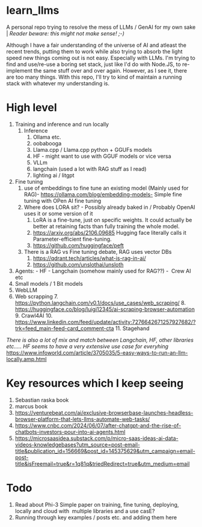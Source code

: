 # learn_llms
A personal repo trying to resolve the mess of LLMs / GenAI for my own sake | _Reader beware: this might not make sense! ;-)_ 

Although I have a fair understanding of the universe of AI and atleast the recent trends, putting them to work while also trying to absorb the light speed new things coming out is not easy. Especially with LLMs. I'm trying to find and use/re-use a boring set stack, just like I'd do with Node.JS, to re-implement the same stuff over and over again. However, as I see it, there are too many things. With this repo, I'll try to kind of maintain a running stack with whatever my understanding is.

# High level
1. Training and inference and run locally
    1. Inference
        1. Ollama etc.
        2. oobabooga
        3. Llama.cpp / Llama.cpp python + GGUFs models
        4. HF - might want to use with GGUF models or vice versa
        5. VLLm
        6. langchain (used a lot with RAG stuff as I read)
        7. lighting ai / litgpt
2. Fine tuning
    1. use of embeddings to fine tune an existing model (Mainly used for RAG)- https://ollama.com/blog/embedding-models- Simple fine tuning with OPen AI fine tuning
    2. Where does LORA sit? - Possibly already baked in / Probably OpenAI uses it or some version of it
        1. LoRA is a fine-tune, just on specific weights. It could actually be better at retaining facts than fully training the whole model.
        2. https://arxiv.org/abs/2106.09685 Hugging face literally calls it Parameter-efficient fine-tuning.
        3. https://github.com/huggingface/peft
    3. There is a RAG vs Fine tuning debate, RAG uses vector DBs
        1. https://qdrant.tech/articles/what-is-rag-in-ai/
        2. https://github.com/unslothai/unsloth
3. Agents: - HF - Langchain (somehow mainly used for RAG??) -  Crew AI etc
4. Small models / 1 Bit models
5. WebLLM
6. Web scrapping
    7. https://python.langchain.com/v0.1/docs/use_cases/web_scraping/
    8. https://huggingface.co/blog/luigi12345/ai-scraping-browser-automation
    9. Crawl4AI
    10. https://www.linkedin.com/feed/update/activity:7276642671257927682/?trk=feed_main-feed-card_comment-cta
    11. Stagehand

_There is also a lot of mix and match between Langchain, HF, other libraries etc..... HF seems to have a very extensive use case for everyhing_
https://www.infoworld.com/article/3705035/5-easy-ways-to-run-an-llm-locally.amp.html

# Key resources which I keep seeing
1. Sebastian raska book
2. marcus book
3. https://venturebeat.com/ai/exclusive-browserbase-launches-headless-browser-platform-that-lets-llms-automate-web-tasks/
4. https://www.cnbc.com/2024/06/07/after-chatgpt-and-the-rise-of-chatbots-investors-pour-into-ai-agents.html
5. https://microsaasidea.substack.com/p/micro-saas-ideas-ai-data-videos-knowledgebases?utm_source=post-email-title&publication_id=156669&post_id=145375629&utm_campaign=email-post-title&isFreemail=true&r=1q81q&triedRedirect=true&utm_medium=email

# Todo
1. Read about Phi-3 Simple paper on training, fine tuning, deploying, locally and cloud with  multiple libraries and a use casE?
2. Running through key examples / posts etc. and adding them here
